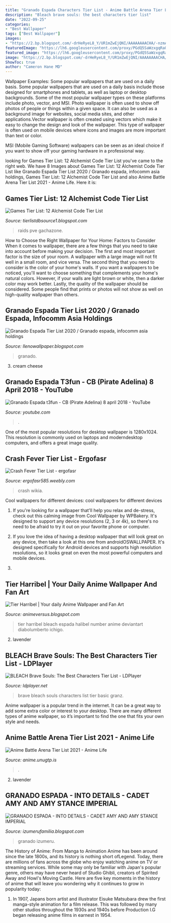 ```yaml
---
title: "Granado Espada Characters Tier List - Anime Battle Arena Tier List 2021"
description: "Bleach brave souls: the best characters tier list"
date: "2022-09-25"
categories:
- "Best Wallpaper"
tags: ["Best Wallpaper"]
images:
- "https://2.bp.blogspot.com/-drHeRyeL8_Y/UR1mZwEjQNI/AAAAAAAACHA/-nzmAfW7bWs/s1600/Tier+Harribel+-1.png"
featuredImage: "https://lh6.googleusercontent.com/proxy/PGdQ5SaWzxgqRaQXUDDLohUaUaokYLmbjSaoXiDO7XMnJdi9PuuRU7mW2esiheSJEMwXwHAiEGzXPBi9BYrVtbRss7Wb6YXG=w1200-h630-pd"
featured_image: "https://lh6.googleusercontent.com/proxy/PGdQ5SaWzxgqRaQXUDDLohUaUaokYLmbjSaoXiDO7XMnJdi9PuuRU7mW2esiheSJEMwXwHAiEGzXPBi9BYrVtbRss7Wb6YXG=w1200-h630-pd"
image: "https://2.bp.blogspot.com/-drHeRyeL8_Y/UR1mZwEjQNI/AAAAAAAACHA/-nzmAfW7bWs/s1600/Tier+Harribel+-1.png"
ShowToc: true
author: "Cameron Hane MD"
---
```



Wallpaper Examples: Some popular wallpapers that are used on a daily basis.
Some popular wallpapers that are used on a daily basis include those designed for smartphones and tablets, as well as laptop or desktop backgrounds. Some of the most popular wallpaper types on these platforms include photo, vector, and MSI. 
Photo wallpaper is often used to show off photos of people or things within a given space. It can also be used as a background image for websites, social media sites, and other applications.Vector wallpaper is often created using vectors which make it easy to change the design and look of the wallpaper. This type of wallpaper is often used on mobile devices where icons and images are more important than text or color. 

MSI (Mobile Gaming Software) wallpapers can be seen as an ideal choice if you want to show off your gaming hardware in a professional way.

	

		
looking for Games Tier List: 12 Alchemist Code Tier List you've came to the right web. We have 8 Images about Games Tier List: 12 Alchemist Code Tier List like Granado Espada Tier List 2020 / Granado espada, infocomm asia holdings, Games Tier List: 12 Alchemist Code Tier List and also Anime Battle Arena Tier List 2021 - Anime Life. Here it is:
		
    
## Games Tier List: 12 Alchemist Code Tier List

<img loading=lazy src="https://gachazone.com/wp-content/uploads/2020/01/image-24-1024x709.png" onerror="this.onerror=null;this.src='https://tse3.mm.bing.net/th?id=OIP.a9QEzNvtg9wRvLjrpK2VcQHaFI&amp;pid=15.1';" alt="Games Tier List: 12 Alchemist Code Tier List">

_Source: tierlistdbsource1.blogspot.com_

>raids pve gachazone. 

	

How to Choose the Right Wallpaper for Your Home: Factors to Consider
When it comes to wallpaper, there are a few things that you need to take into account before making your decision. The first and most important factor is the size of your room. A wallpaper with a large image will not fit well in a small room, and vice versa. 
The second thing that you need to consider is the color of your home's walls. If you want a wallpapers to be noticed, you'll want to choose something that complements your home's natural colors. However, if your walls are light brown or white, then a darker color may work better. 
Lastly, the quality of the wallpaper should be considered. Some people find that prints or photos will not show as well on high-quality wallpaper than others.

    
## Granado Espada Tier List 2020 / Granado Espada, Infocomm Asia Holdings

<img loading=lazy src="https://lh6.googleusercontent.com/proxy/PGdQ5SaWzxgqRaQXUDDLohUaUaokYLmbjSaoXiDO7XMnJdi9PuuRU7mW2esiheSJEMwXwHAiEGzXPBi9BYrVtbRss7Wb6YXG=w1200-h630-pd" onerror="this.onerror=null;this.src='https://tse3.mm.bing.net/th?id=OIP.xxe8Ko7uFMby7ER7R5gBLgHaD4&amp;pid=15.1';" alt="Granado Espada Tier List 2020 / Granado espada, infocomm asia holdings">

_Source: llenowallpaper.blogspot.com_

>granado. 

	

3. cream cheese 

    
## Granado Espada T3fun - CB (Pirate Adelina) 8 April 2018 - YouTube

<img loading=lazy src="https://i.ytimg.com/vi/1pwKim_9rUQ/maxresdefault.jpg" onerror="this.onerror=null;this.src='https://tse1.mm.bing.net/th?id=OIP.j7cpKd5P3W4oe-tyz6TdQAHaEK&amp;pid=15.1';" alt="Granado Espada t3fun - CB (Pirate Adelina) 8 april 2018 - YouTube">

_Source: youtube.com_

>. 

	

One of the most popular resolutions for desktop wallpaper is 1280x1024. This resolution is commonly used on laptops and moderndesktop computers, and offers a great image quality.

    
## Crash Fever Tier List - Ergofasr

<img loading=lazy src="https://vignette2.wikia.nocookie.net/crashfeverenglish/images/b/ba/Screenshot_20170510-161908.png/revision/latest?cb=20170510202619" onerror="this.onerror=null;this.src='https://tse1.mm.bing.net/th?id=OIP.b8ubhFmFOkeVk_vxblpcJAHaNK&amp;pid=15.1';" alt="Crash Fever Tier List - ergofasr">

_Source: ergofasr585.weebly.com_

>crash wikia. 

	

Cool wallpapers for different devices:
cool wallpapers for different devices 

1. If you're looking for a wallpaper that'll help you relax and de-stress, check out this calming image from Cool Wallpaper by WPBakery. It's designed to support any device resolutions (2, 3 or 4k), so there's no need to be afraid to try it out on your favorite phone or computer.

2. If you love the idea of having a desktop wallpaper that will look great on any device, then take a look at this one from androidOSWALLPAPER. It's designed specifically for Android devices and supports high resolution resolutions, so it looks great on even the most powerful computers and mobile devices.

3.

    
## Tier Harribel | Your Daily Anime Wallpaper And Fan Art

<img loading=lazy src="https://2.bp.blogspot.com/-drHeRyeL8_Y/UR1mZwEjQNI/AAAAAAAACHA/-nzmAfW7bWs/s1600/Tier+Harribel+-1.png" onerror="this.onerror=null;this.src='https://tse2.mm.bing.net/th?id=OIP.Obx_YSPSCuVwGwG1RMMQ2AHaFa&amp;pid=15.1';" alt="Tier Harribel | Your daily Anime Wallpaper and Fan Art">

_Source: animeversus.blogspot.com_

>tier harribel bleach espada halibel number anime deviantart diabolumberto ichigo. 

	

2. lavender 

    
## BLEACH Brave Souls: The Best Characters Tier List - LDPlayer

<img loading=lazy src="https://encdn09.ldmnq.com/faq/images/en/94a2ff8b-dc33-4882-bc8e-23b384f81c8c.jpg" onerror="this.onerror=null;this.src='https://tse1.mm.bing.net/th?id=OIP.iQCJ5kaq1U3Ix288lN1eaQHaEK&amp;pid=15.1';" alt="BLEACH Brave Souls: The Best Characters Tier List - LDPlayer">

_Source: ldplayer.net_

>brave bleach souls characters list tier basic granz. 

	

Anime wallpaper is a popular trend in the internet. It can be a great way to add some extra color or interest to your desktop. There are many different types of anime wallpaper, so it’s important to find the one that fits your own style and needs.

    
## Anime Battle Arena Tier List 2021 - Anime Life

<img loading=lazy src="https://i.pinimg.com/originals/fb/93/23/fb932358910ccc2c8b36c1c99cd03a24.jpg" onerror="this.onerror=null;this.src='https://tse4.mm.bing.net/th?id=OIP.DhoFZRKNlUhGmfa0e4d3AwHaEK&amp;pid=15.1';" alt="Anime Battle Arena Tier List 2021 - Anime Life">

_Source: anime.unugtp.is_

>. 

	

2. lavender 

    
## GRANADO ESPADA - INTO DETAILS - CADET AMY AND AMY STANCE IMPERIAL

<img loading=lazy src="https://1.bp.blogspot.com/-0yH5vxjdQh4/XaFssNy-7qI/AAAAAAAAClw/UYzbq6EpQ6YhUK-jwaD1Kb4jdTvVIU0KACLcBGAsYHQ/s320/A001.png" onerror="this.onerror=null;this.src='https://tse1.mm.bing.net/th?id=OIP.F7gUyrQcLg2Fp2dPqcHDOAAAAA&amp;pid=15.1';" alt="GRANADO ESPADA - INTO DETAILS - CADET AMY AND AMY STANCE IMPERIAL">

_Source: izumerufamilia.blogspot.com_

>granado izumeru. 

	

The History of Anime: From Manga to Animation
Anime has been around since the late 1800s, and its history is nothing short ofLegend. Today, there are millions of fans across the globe who enjoy watching anime on TV or streaming services. While some may only be familiar with Japan's popular genre, others may have never heard of Studio Ghibli, creators of Spirited Away and Howl's Moving Castle. Here are five key moments in the history of anime that will leave you wondering why it continues to grow in popularity today:
1) In 1907, Japans born artist and illustrator Eisuke Matsubara drew the first manga-style animation for a film release. This was followed by many other studios throughout the 1930s and 1940s before Production I.G began releasing anime films in earnest in 1954.

